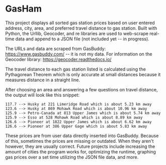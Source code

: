 # GasHam
This project displays all sorted gas station prices based on user entered address, city, area, and preferred travel distance to gas station. Built with Python, the Urllib, Geocoder, and re libraries are used to web-scrape real-time data and append to a JSON file (not included yet -- in progress).

The URLs and data are scraped from GasBuddy: https://www.gasbuddy.com/ -- it is not my data. For information on the Geocoder library: https://geocoder.readthedocs.io/

The travel distance to each gas station listed is calculated using the Pythagorean Theorem which is only accurate at small distances because it measures distance in a straight line.

After choosing an area and answering a few questions on travel distance, the output will look like this snippet:
```
117.7 --> Husky at 221 Limeridge Road which is about 5.23 km away
123.6 --> Husky at 869 Mohawk Road which is about 10.96 km away
125.9 --> Petro-Canada at 813 Upper James which is about 5.74 km away
125.9 --> Esso at 528 Mohawk Road which is about 8.89 km away
126.6 --> Pioneer at 1822 Upper James which is about 6.62 km away
126.6 --> Pioneer at 386 Upper Gage which is about 5.83 km away
```
These prices are from user data directly inserted into GasBuddy. Because of this, sometimes the prices are missing or outdated. When they aren't however, they are usually correct.
Future projects include increasing the amount of cities the program works for, optimizing the runtime, graphing gas prices over a set time utilizing the JSON file data, and more. 

